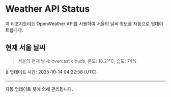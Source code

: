 
# Weather API Status

이 리포지토리는 OpenWeather API를 사용하여 서울의 날씨 정보를 자동으로 업데이트합니다.

## 현재 서울 날씨
> 서울의 현재 날씨: overcast clouds, 온도: 18.21°C, 습도: 74%

⏳ 업데이트 시간: 2025-10-14 04:22:58 (UTC)

---
자동 업데이트 봇에 의해 관리됩니다.
